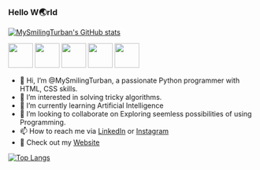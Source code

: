 ### Hello W🌏rld 
[![MySmilingTurban's GitHub stats](https://github-readme-stats.vercel.app/api?username=MySmilingTurban&count_private=true&hide_border=true&show_icons=true&theme=vision-friendly-dark)](https://github.com/MySmilingTurban/github-readme-stats)
<div>
  <a href='https://www.pypi.org'><img height='50' src='https://img.icons8.com/color/2x/python.png'></a>
  <a href='https://en.wikipedia.org/wiki/HTML'><img height='50' src="https://img.icons8.com/color/2x/html-5.png"></a>    
  <a href='https://en.wikipedia.org/wiki/CSS'><img height='50' src="https://img.icons8.com/color/2x/css3.png"></a>    
  <a href='https://discord.gg/rx8qU7fCgk'><img height='50' src='https://img.icons8.com/color/2x/discord-logo.png'></a>    
  <a href='https://www.youtube.com/c/GurmeharSinghKhalsa'><img height='50' src='https://img.icons8.com/doodle/2x/youtube-play--v2.png'></a>
</div>

- 👋 Hi, I’m @MySmilingTurban, a passionate Python programmer with HTML, CSS skills.
- 👀 I’m interested in solving tricky algorithms. 
- 🌱 I’m currently learning Artificial Intelligence 
- 💞️ I’m looking to collaborate on Exploring seemless possibilities of using Programming.
- 📫 How to reach me via [LinkedIn](https://www.linkedin.com/in/gurmehar-singh-8651011a6/) or [Instagram](https://instagram.com/MySmilingTurban/)
- 🧩 Check out my [Website](https://bit.ly/GurmeharSingh)

[![Top Langs](https://github-readme-stats.vercel.app/api/top-langs/?username=MySmilingTurban&count_private=true&hide_border=true&show_icons=true&theme=vision-friendly-dark)](https://github.com/MySmilingTurban/github-readme-stats)
